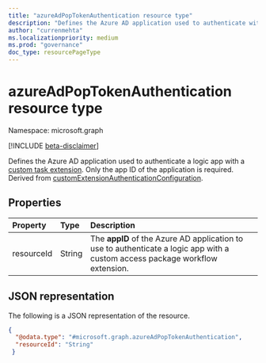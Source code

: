 ```yaml
---
title: "azureAdPopTokenAuthentication resource type"
description: "Defines the Azure AD application used to authenticate with a custom access package workflow extension."
author: "currenmehta"
ms.localizationpriority: medium
ms.prod: "governance"
doc_type: resourcePageType
---
```


# azureAdPopTokenAuthentication resource type

Namespace: microsoft.graph

[!INCLUDE [beta-disclaimer](../../includes/beta-disclaimer.md)]

Defines the Azure AD application used to authenticate a logic app with a [custom task extension](../resources/identitygovernance-customtaskextension.md). Only the app ID of the application is required. Derived from [customExtensionAuthenticationConfiguration](../resources/customextensionauthenticationconfiguration.md).

## Properties

|Property|Type|Description|
|:---|:---|:---|
|resourceId|String|The **appID** of the Azure AD application to use to authenticate a logic app with a custom access package workflow extension.|

## JSON representation

The following is a JSON representation of the resource.
<!-- {
  "blockType": "resource",
  "@odata.type": "microsoft.graph.azureAdPopTokenAuthentication",
  "baseType": "microsoft.graph.customExtensionAuthenticationConfiguration"
}
-->

``` json
{ 
  "@odata.type": "#microsoft.graph.azureAdPopTokenAuthentication", 
  "resourceId": "String" 
 } 
```
